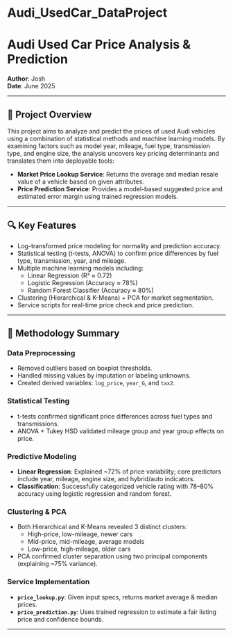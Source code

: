 # Audi_UsedCar_DataProject

# Audi Used Car Price Analysis & Prediction

**Author**: Josh  
**Date**: June 2025

---

## 📌 Project Overview

This project aims to analyze and predict the prices of used Audi vehicles using a combination of statistical methods and machine learning models. By examining factors such as model year, mileage, fuel type, transmission type, and engine size, the analysis uncovers key pricing determinants and translates them into deployable tools:

- **Market Price Lookup Service**: Returns the average and median resale value of a vehicle based on given attributes.
- **Price Prediction Service**: Provides a model-based suggested price and estimated error margin using trained regression models.

---

## 🔍 Key Features

- Log-transformed price modeling for normality and prediction accuracy.
- Statistical testing (t-tests, ANOVA) to confirm price differences by fuel type, transmission, year, and mileage.
- Multiple machine learning models including:
  - Linear Regression (R² ≈ 0.72)
  - Logistic Regression (Accuracy ≈ 78%)
  - Random Forest Classifier (Accuracy ≈ 80%)
- Clustering (Hierarchical & K-Means) + PCA for market segmentation.
- Service scripts for real-time price check and price prediction.

---

## 🧠 Methodology Summary

### Data Preprocessing
- Removed outliers based on boxplot thresholds.
- Handled missing values by imputation or labeling unknowns.
- Created derived variables: `log_price`, `year_G`, and `tax2`.

### Statistical Testing
- t-tests confirmed significant price differences across fuel types and transmissions.
- ANOVA + Tukey HSD validated mileage group and year group effects on price.

### Predictive Modeling
- **Linear Regression**: Explained ~72% of price variability; core predictors include year, mileage, engine size, and hybrid/auto indicators.
- **Classification**: Successfully categorized vehicle rating with 78–80% accuracy using logistic regression and random forest.

### Clustering & PCA
- Both Hierarchical and K-Means revealed 3 distinct clusters:
  - High-price, low-mileage, newer cars
  - Mid-price, mid-mileage, average models
  - Low-price, high-mileage, older cars
- PCA confirmed cluster separation using two principal components (explaining ~75% variance).

### Service Implementation
- **`price_lookup.py`**: Given input specs, returns market average & median prices.
- **`price_prediction.py`**: Uses trained regression to estimate a fair listing price and confidence bounds.

---





